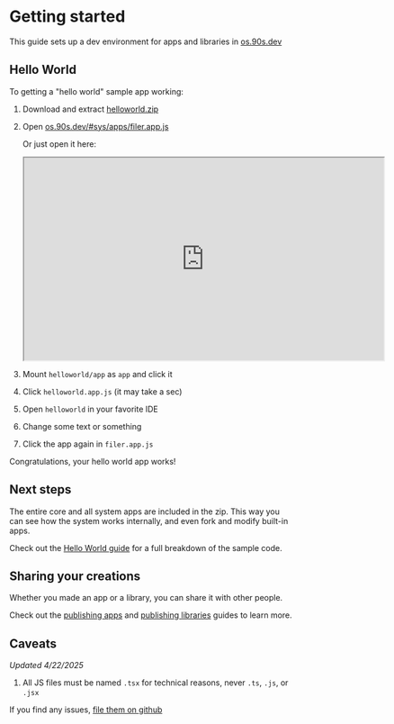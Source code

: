 # Getting started

This guide sets up a dev environment for
apps and libraries in [os.90s.dev](${OSHOST})


## Hello World

To getting a "hello world" sample app working:

1. Download and extract [helloworld.zip](${OSHOST}/helloworld.zip)

2. Open [os.90s.dev/#sys/apps/filer.app.js](${OSHOST}/#sys/apps/filer.app.js)

   Or just open it here:

   <iframe class="embedded" width="640" height="360" src="http://localhost:8080/?kiosk=1#sys/apps/filer.app.js"></iframe>


3. Mount `helloworld/app` as `app` and click it

4. Click `helloworld.app.js` (it may take a sec)

5. Open `helloworld` in your favorite IDE

6. Change some text or something

7. Click the app again in `filer.app.js`

Congratulations, your hello world app works!

## Next steps

The entire core and all system apps are included in
the zip. This way you can see how the system works
internally, and even fork and modify built-in apps.

Check out the [Hello World guide](/hello-world.html)
for a full breakdown of the sample code.


## Sharing your creations

Whether you made an app or a library, you can share
it with other people.

Check out the [publishing apps](/publishing-apps.html)
and [publishing libraries](/publishing-libs.html)
guides to learn more.


## Caveats

*Updated 4/22/2025*

1. All JS files must be named `.tsx` for technical reasons, never `.ts`, `.js`, or `.jsx`

If you find any issues, [file them on github](https://github.com/ppl-90s-dev/ppl/issues)
